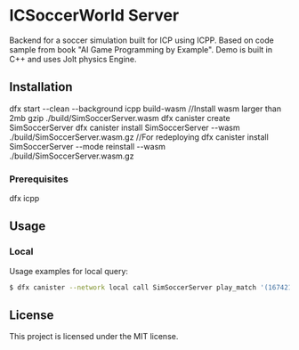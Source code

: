 # ICSoccerWorld Server
Backend for a soccer simulation built for ICP using ICPP. Based on code sample from book "AI Game Programming by Example".
Demo is built in C++ and uses Jolt physics Engine.

## Installation
dfx start --clean --background
icpp build-wasm
//Install wasm larger than 2mb
gzip ./build/SimSoccerServer.wasm
dfx canister create SimSoccerServer
dfx canister install SimSoccerServer --wasm ./build/SimSoccerServer.wasm.gz
//For redeploying
dfx canister install SimSoccerServer --mode reinstall --wasm ./build/SimSoccerServer.wasm.gz

### Prerequisites
dfx
icpp

## Usage

### Local
Usage examples for local query:

```bash
$ dfx canister --network local call SimSoccerServer play_match '(1674211940: nat64)'
```

## License
This project is licensed under the MIT license.

